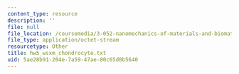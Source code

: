 ```yaml
---
content_type: resource
description: ''
file: null
file_location: /coursemedia/3-052-nanomechanics-of-materials-and-biomaterials-spring-2007/5ae28b91204e7a5947ae80c65d0b5640_hw5_wsxm_chondrocyte.txt
file_type: application/octet-stream
resourcetype: Other
title: hw5_wsxm_chondrocyte.txt
uid: 5ae28b91-204e-7a59-47ae-80c65d0b5640
---
```

